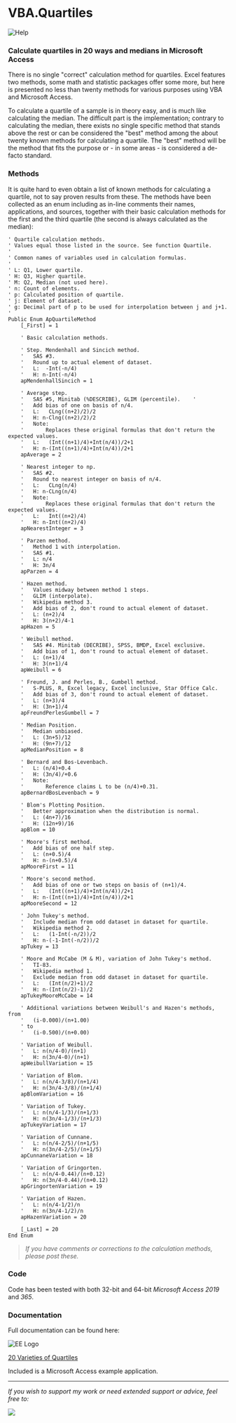 # VBA.Quartiles
![Help](https://raw.githubusercontent.com/GustavBrock/VBA.Quartiles/master/images/EE%20Header.png)

### Calculate quartiles in 20 ways and medians in Microsoft Access
There is no single "correct" calculation method for quartiles. Excel features two methods, some math and statistic packages offer some more, but here is presented no less than twenty methods for various purposes using VBA and Microsoft Access.

To calculate a quartile of a sample is in theory easy, and is much like calculating the median. The difficult part is the implementation; contrary to calculating the median, there exists no single specific method that stands above the rest or can be considered the "best" method among the about twenty known methods for calculating a quartile. The "best" method will be the method that fits the purpose or - in some areas - is considered a de-facto standard.

### Methods
It is quite hard to even obtain a list of known methods for calculating a quartile, not to say proven results from these. 
The methods have been collected as an enum including as in-line comments their names, applications, and sources, together with their basic calculation methods for the first and the third quartile (the second is always calculated as the median):

```
' Quartile calculation methods.
' Values equal those listed in the source. See function Quartile.
'
' Common names of variables used in calculation formulas.
'
' L: Q1, Lower quartile.
' H: Q3, Higher quartile.
' M: Q2, Median (not used here).
' n: Count of elements.
' p: Calculated position of quartile.
' j: Element of dataset.
' g: Decimal part of p to be used for interpolation between j and j+1.
'
Public Enum ApQuartileMethod
    [_First] = 1
    
    ' Basic calculation methods.
    
    ' Step. Mendenhall and Sincich method.
    '   SAS #3.
    '   Round up to actual element of dataset.
    '   L:  -Int(-n/4)
    '   H: n-Int(-n/4)
    apMendenhallSincich = 1
    
    ' Average step.
    '   SAS #5, Minitab (%DESCRIBE), GLIM (percentile).    '
    '   Add bias of one on basis of n/4.
    '   L:   CLng((n+2)/2)/2
    '   H: n-Clng((n+2)/2)/2
    '   Note:
    '       Replaces these original formulas that don't return the expected values.
    '   L:   (Int((n+1)/4)+Int(n/4))/2+1
    '   H: n-(Int((n+1)/4)+Int(n/4))/2+1
    apAverage = 2
    
    ' Nearest integer to np.
    '   SAS #2.
    '   Round to nearest integer on basis of n/4.
    '   L:   CLng(n/4)
    '   H: n-CLng(n/4)
    '   Note:
    '       Replaces these original formulas that don't return the expected values.
    '   L:   Int((n+2)/4)
    '   H: n-Int((n+2)/4)
    apNearestInteger = 3
    
    ' Parzen method.
    '   Method 1 with interpolation.
    '   SAS #1.
    '   L: n/4
    '   H: 3n/4
    apParzen = 4
    
    ' Hazen method.
    '   Values midway between method 1 steps.
    '   GLIM (interpolate).
    '   Wikipedia method 3.
    '   Add bias of 2, don't round to actual element of dataset.
    '   L: (n+2)/4
    '   H: 3(n+2)/4-1
    apHazen = 5
    
    ' Weibull method.
    '   SAS #4. Minitab (DECRIBE), SPSS, BMDP, Excel exclusive.
    '   Add bias of 1, don't round to actual element of dataset.
    '   L: (n+1)/4
    '   H: 3(n+1)/4
    apWeibull = 6
    
    ' Freund, J. and Perles, B., Gumbell method.
    '   S-PLUS, R, Excel legacy, Excel inclusive, Star Office Calc.
    '   Add bias of 3, don't round to actual element of dataset.
    '   L: (n+3)/4
    '   H: (3n+1)/4
    apFreundPerlesGumbell = 7
    
    ' Median Position.
    '   Median unbiased.
    '   L: (3n+5)/12
    '   H: (9n+7)/12
    apMedianPosition = 8
    
    ' Bernard and Bos-Levenbach.
    '   L: (n/4)+0.4
    '   H: (3n/4)/+0.6
    '   Note:
    '       Reference claims L to be (n/4)+0.31.
    apBernardBosLevenbach = 9
    
    ' Blom's Plotting Position.
    '   Better approximation when the distribution is normal.
    '   L: (4n+7)/16
    '   H: (12n+9)/16
    apBlom = 10
    
    ' Moore's first method.
    '   Add bias of one half step.
    '   L: (n+0.5)/4
    '   H: n-(n+0.5)/4
    apMooreFirst = 11
    
    ' Moore's second method.
    '   Add bias of one or two steps on basis of (n+1)/4.
    '   L:   (Int((n+1)/4)+Int(n/4))/2+1
    '   H: n-(Int((n+1)/4)+Int(n/4))/2+1
    apMooreSecond = 12
    
    ' John Tukey's method.
    '   Include median from odd dataset in dataset for quartile.
    '   Wikipedia method 2.
    '   L:   (1-Int(-n/2))/2
    '   H: n-(-1-Int(-n/2))/2
    apTukey = 13
    
    ' Moore and McCabe (M & M), variation of John Tukey's method.
    '   TI-83.
    '   Wikipedia method 1.
    '   Exclude median from odd dataset in dataset for quartile.
    '   L:   (Int(n/2)+1)/2
    '   H: n-(Int(n/2)-1)/2
    apTukeyMooreMcCabe = 14
    
    ' Additional variations between Weibull's and Hazen's methods, from
    '   (i-0.000)/(n+1.00)
    ' to
    '   (i-0.500)/(n+0.00)
    
    ' Variation of Weibull.
    '   L: n(n/4-0)/(n+1)
    '   H: n(3n/4-0)/(n+1)
    apWeibullVariation = 15
    
    ' Variation of Blom.
    '   L: n(n/4-3/8)/(n+1/4)
    '   H: n(3n/4-3/8)/(n+1/4)
    apBlomVariation = 16
    
    ' Variation of Tukey.
    '   L: n(n/4-1/3)/(n+1/3)
    '   H: n(3n/4-1/3)/(n+1/3)
    apTukeyVariation = 17
    
    ' Variation of Cunnane.
    '   L: n(n/4-2/5)/(n+1/5)
    '   H: n(3n/4-2/5)/(n+1/5)
    apCunnaneVariation = 18
    
    ' Variation of Gringorten.
    '   L: n(n/4-0.44)/(n+0.12)
    '   H: n(3n/4-0.44)/(n+0.12)
    apGringortenVariation = 19
    
    ' Variation of Hazen.
    '   L: n(n/4-1/2)/n
    '   H: n(3n/4-1/2)/n
    apHazenVariation = 20
    
    [_Last] = 20
End Enum
```

> *If you have comments or corrections to the calculation methods, please post these.*

### Code ###
Code has been tested with both 32-bit and 64-bit *Microsoft Access 2019* and *365*.

### Documentation ###
Full documentation can be found here:

![EE Logo](https://raw.githubusercontent.com/GustavBrock/VBA.Quartiles/master/images/EE%20Logo.png) 

[20 Varieties of Quartiles](https://www.experts-exchange.com/articles/33718/20-Varieties-of-Quartiles.html?preview=%2BptL2cPnHpk%3D)

Included is a Microsoft Access example application.

<hr>

*If you wish to support my work or need extended support or advice, feel free to:*

<p>

[<img src="https://raw.githubusercontent.com/GustavBrock/VBA.Quartiles/master/images/BuyMeACoffee.png">](https://www.buymeacoffee.com/gustav/)